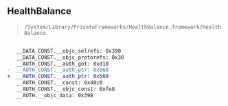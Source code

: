 ## HealthBalance

> `/System/Library/PrivateFrameworks/HealthBalance.framework/HealthBalance`

```diff

   __DATA_CONST.__objc_selrefs: 0x390
   __DATA_CONST.__objc_protorefs: 0x38
   __AUTH_CONST.__auth_got: 0xd10
-  __AUTH_CONST.__auth_ptr: 0x568
+  __AUTH_CONST.__auth_ptr: 0x560
   __AUTH_CONST.__const: 0x40c0
   __AUTH_CONST.__objc_const: 0xfe8
   __AUTH.__objc_data: 0x398

```
